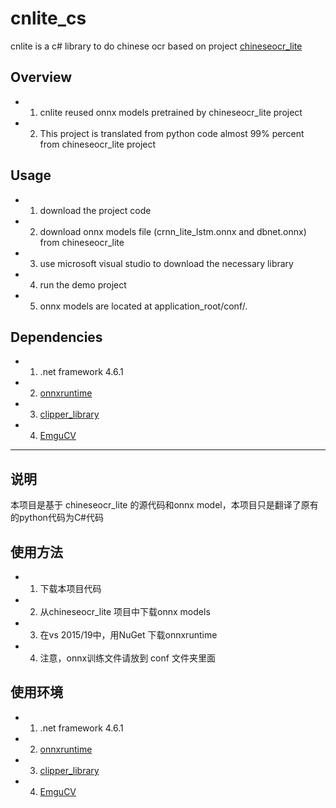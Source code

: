 # cnlite_cs
cnlite is a c# library to do chinese ocr based on project [chineseocr_lite](https://github.com/ouyanghuiyu/chineseocr_lite)

## Overview
* 1. cnlite reused onnx models pretrained by chineseocr_lite project
* 2. This project is translated from python code almost 99% percent from chineseocr_lite project

## Usage
* 1. download the project code
* 2. download onnx models file (crnn_lite_lstm.onnx and dbnet.onnx) from chineseocr_lite
* 3. use microsoft visual studio to download the necessary library
* 4. run the demo project
* 5. onnx models are located at application_root/conf/.

## Dependencies
* 1. .net framework 4.6.1
* 2. [onnxruntime](https://github.com/Microsoft/onnxruntime)
* 3. [clipper_library](https://sourceforge.net/projects/polyclipping/)
* 4. [EmguCV](http://www.emgu.com/wiki/index.php/Main_Page)


<hr/>

## 说明
本项目是基于 chineseocr_lite 的源代码和onnx model，本项目只是翻译了原有的python代码为C#代码

## 使用方法
* 1. 下载本项目代码
* 2. 从chineseocr_lite 项目中下载onnx models
* 3. 在vs 2015/19中，用NuGet 下载onnxruntime
* 4. 注意，onnx训练文件请放到 conf 文件夹里面

## 使用环境
* 1. .net framework 4.6.1
* 2. [onnxruntime](https://github.com/Microsoft/onnxruntime)
* 3. [clipper_library](https://sourceforge.net/projects/polyclipping/)
* 4. [EmguCV](http://www.emgu.com/wiki/index.php/Main_Page)

